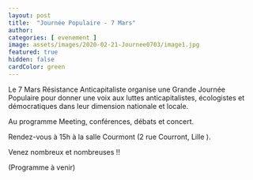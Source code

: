 ```yaml
---
layout: post
title:  "Journée Populaire - 7 Mars"
author: 
categories: [ evenement ]
image: assets/images/2020-02-21-Journee0703/image1.jpg
featured: true
hidden: false
cardColor: green
---
```


Le 7 Mars Résistance Anticapitaliste organise une Grande Journée Populaire pour donner une voix aux luttes anticapitalistes, écologistes et démocratiques dans leur dimension nationale et locale. 

Au programme Meeting, conférences, débats et concert. 

Rendez-vous à 15h à la salle Courmont (2 rue Courront, Lille ).

Venez nombreux et nombreuses !! 

(Programme à venir)
